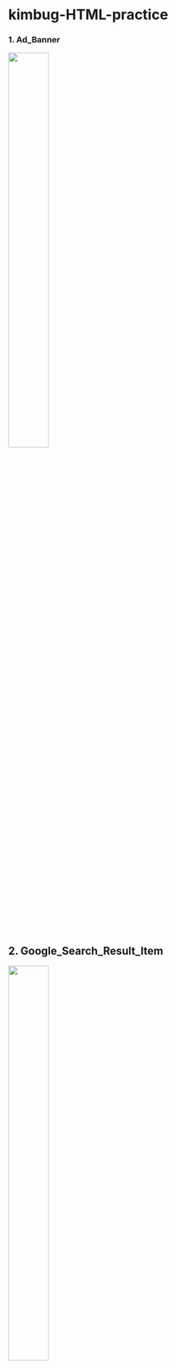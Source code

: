 # kimbug-HTML-practice

### 1. Ad_Banner
<img src="https://i.esdrop.com/d/KwrGH1p1Zl/purQ91ws0v.png"  width="40%" height="45%">

## 2. Google_Search_Result_Item
<img src="https://i.esdrop.com/d/KwrGH1p1Zl/mTK4anrF2L.png" width="40%" height="45%">
